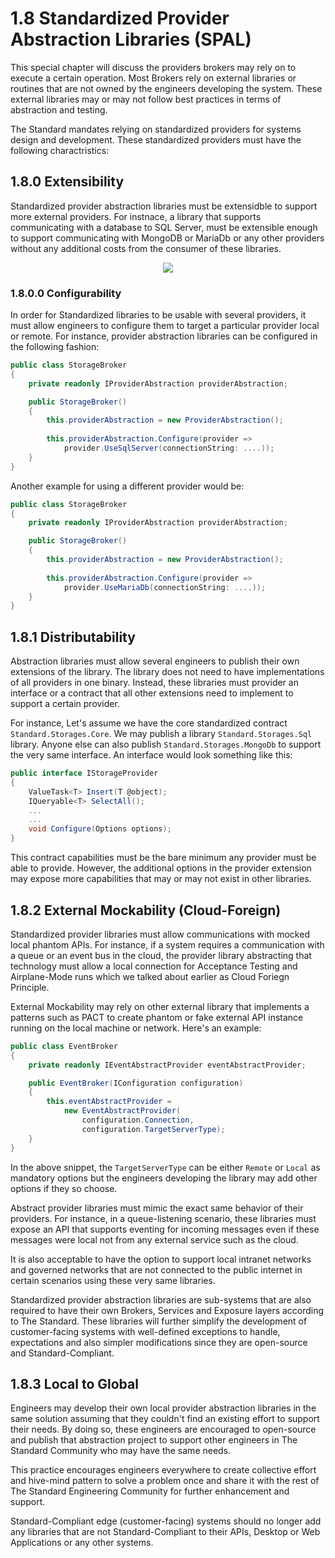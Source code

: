 # 1.8 Standardized Provider Abstraction Libraries (SPAL)
This special chapter will discuss the providers brokers may rely on to execute a certain operation. Most Brokers rely on external libraries or routines that are not owned by the engineers developing the system. These external libraries may or may not follow best practices in terms of abstraction and testing.

The Standard mandates relying on standardized providers for systems design and development. These standardized providers must have the following charactristics:

## 1.8.0 Extensibility
Standardized provider abstraction libraries must be extensidble to support more external providers. For instnace, a library that supports communicating with a database to SQL Server, must be extensible enough to support communicating with MongoDB or MariaDb or any other providers without any additional costs from the consumer of these libraries.

<div align=center>
    <img src="https://raw.githubusercontent.com/hassanhabib/The-Standard/master/1.%20Brokers/Resources/Brokers-1.8.0.png" />
</div>

### 1.8.0.0 Configurability
In order for Standardized libraries to be usable with several providers, it must allow engineers to configure them to target a particular provider local or remote. For instance, provider abstraction libraries can be configured in the following fashion:

```csharp
public class StorageBroker
{
    private readonly IProviderAbstraction providerAbstraction;

    public StorageBroker()
    {
        this.providerAbstraction = new ProviderAbstraction();
        
        this.providerAbstraction.Configure(provider => 
            provider.UseSqlServer(connectionString: ....));
    }
}
```

Another example for using a different provider would be:

```csharp
public class StorageBroker
{
    private readonly IProviderAbstraction providerAbstraction;

    public StorageBroker()
    {
        this.providerAbstraction = new ProviderAbstraction();
        
        this.providerAbstraction.Configure(provider =>
            provider.UseMariaDb(connectionString: ....));
    }
}
```

## 1.8.1 Distributability
Abstraction libraries must allow several engineers to publish their own extensions of the library. The library does not need to have implementations of all providers in one binary. Instead, these libraries must provider an interface or a contract that all other extensions need to implement to support a certain provider.

For instance, Let's assume we have the core standardized contract `Standard.Storages.Core`. We may publish a library `Standard.Storages.Sql` library. Anyone else can also publish `Standard.Storages.MongoDb` to support the very same interface. An interface would look something like this:

```csharp
public interface IStorageProvider
{
    ValueTask<T> Insert(T @object);
    IQueryable<T> SelectAll();
    ...
    ...
    void Configure(Options options);
}
```
This contract capabilities must be the bare minimum any provider must be able to provide. However, the additional options in the provider extension may expose more capabilities that may or may not exist in other libraries.

## 1.8.2 External Mockability (Cloud-Foreign)
Standardized provider libraries must allow communications with mocked local phantom APIs. For instance, if a system requires a communication with a queue or an event bus in the cloud, the provider library abstracting that technology must allow a local connection for Acceptance Testing and Airplane-Mode runs which we talked about earlier as Cloud Foriegn Principle.

External Mockability may rely on other external library that implements a patterns such as PACT to create phantom or fake external API instance running on the local machine or network. Here's an example:


```csharp
public class EventBroker
{
    private readonly IEventAbstractProvider eventAbstractProvider;

    public EventBroker(IConfiguration configuration)
    {
        this.eventAbstractProvider = 
            new EventAbstractProvider(
                configuration.Connection,
                configuration.TargetServerType);
    }
}
```
In the above snippet, the `TargetServerType` can be either `Remote` or `Local` as mandatory options but the engineers developing the library may add other options if they so choose.

Abstract provider libraries must mimic the exact same behavior of their providers. For instance, in a queue-listening scenario, these libraries must expose an API that supports eventing for incoming messages even if these messages were local not from any external service such as the cloud.

It is also acceptable to have the option to support local intranet networks and governed networks that are not connected to the public internet in certain scenarios using these very same libraries.

Standardized provider abstraction libraries are sub-systems that are also required to have their own Brokers, Services and Exposure layers according to The Standard. These libraries will further simplify the development of customer-facing systems with well-defined exceptions to handle, expectations and also simpler modifications since they are open-source and Standard-Compliant.

## 1.8.3 Local to Global
Engineers may develop their own local provider abstraction libraries in the same solution assuming that they couldn't find an existing effort to support their needs. By doing so, these engineers are encouraged to open-source and publish that abstraction project to support other engineers in The Standard Community who may have the same needs.

This practice encourages engineers everywhere to create collective effort and hive-mind pattern to solve a problem once and share it with the rest of The Standard Engineering Community for further enhancement and support.

Standard-Compliant edge (customer-facing) systems should no longer add any libraries that are not Standard-Compliant to their APIs, Desktop or Web Applications or any other systems. 
